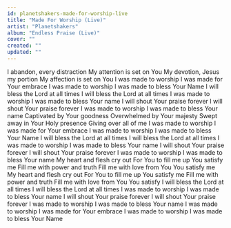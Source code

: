 ```yaml
---
id: planetshakers-made-for-worship-live
title: "Made For Worship (Live)"
artist: "Planetshakers"
album: "Endless Praise (Live)"
cover: ""
created: ""
updated: ""
---
```


I abandon, every distraction
My attention is set on You
My devotion, Jesus my portion
My affection is set on You
I was made to worship
I was made for Your embrace
I was made to worship
I was made to bless Your Name
I will bless the Lord at all times
I will bless the Lord at all times
I was made to worship
I was made to bless Your name
I will shout Your praise forever
I will shout Your praise forever
I was made to worship
I was made to bless Your name
Captivated by Your goodness
Overwhelmed by Your majesty
Swept away in Your Holy presence
Giving over all of me
I was made to worship
I was made for Your embrace
I was made to worship
I was made to bless Your Name
I will bless the Lord at all times
I will bless the Lord at all times
I was made to worship
I was made to bless Your name
I will shout Your praise forever
I will shout Your praise forever
I was made to worship
I was made to bless Your name
My heart and flesh cry out
For You to fill me up
You satisfy me
Fill me with power and truth
Fill me with love from You
You satisfy me
My heart and flesh cry out
For You to fill me up
You satisfy me
Fill me with power and truth
Fill me with love from You
You satisfy
I will bless the Lord at all times
I will bless the Lord at all times
I was made to worship
I was made to bless Your name
I will shout Your praise forever
I will shout Your praise forever
I was made to worship
I was made to bless Your name
I was made to worship
I was made for Your embrace
I was made to worship
I was made to bless Your Name